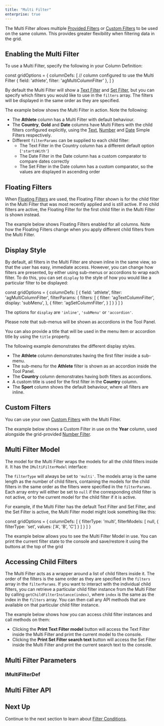 ```yaml
---
title: "Multi Filter"
enterprise: true
---
```


The Multi Filter allows multiple [Provided Filters](/filtering/#column-filter-types) or [Custom Filters](/component-filter/) to be used on the same column. This provides greater flexibility when filtering data in the grid.

<image-caption src="filter-multi/resources/multi-filter.png" alt="Multi Filter" width="34rem" centered="true" toggledarkmode="true"></image-caption>

## Enabling the Multi Filter

To use a Multi Filter, specify the following in your Column Definition:

<snippet>
const gridOptions = {
    columnDefs: [
        // column configured to use the Multi Filter
        { field: 'athlete', filter: 'agMultiColumnFilter' },
    ]
}
</snippet>

By default the Multi Filter will show a [Text Filter](/filter-text/) and [Set Filter](/filter-set/), but you can specify which filters you would like to use in the `filters` array. The filters will be displayed in the same order as they are specified.

The example below shows the Multi Filter in action. Note the following:

- The **Athlete** column has a Multi Filter with default behaviour.
- The **Country**, **Gold** and **Date** columns have Multi Filters with the child filters configured explicitly, using the [Text](/filter-text/), [Number](/filter-number/) and [Date](/filter-date/) Simple Filters respectively.
- Different `filterParams` can be supplied to each child filter:<br />
    - The Text Filter in the Country column has a different default option (`'startsWith'`)
    - The Date Filter in the Date column has a custom comparator to compare dates correctly
    - The Set Filter in the Date column has a custom comparator, so the values are displayed in ascending order

<grid-example title='Multi Filter' name='multi-filter' type='generated' options='{ "enterprise": true, "exampleHeight": 602, "modules": ["clientside", "multifilter", "setfilter", "menu", "clipboard", "filterpanel"] }'></grid-example>

## Floating Filters

When [Floating Filters](/floating-filters/) are used, the Floating Filter shown is for the child filter in the Multi Filter that was most recently applied and is still active. If no child filters are active, the Floating Filter for the first child filter in the Multi Filter is shown instead.

The example below shows Floating Filters enabled for all columns. Note how the Floating Filters change when you apply different child filters from the Multi Filter.

<grid-example title='Floating Filters' name='floating-filters' type='generated' options='{ "enterprise": true, "exampleHeight": 635, "modules": ["clientside", "multifilter", "setfilter", "menu", "clipboard"] }'></grid-example>

## Display Style

By default, all filters in the Multi Filter are shown inline in the same view, so that the user has easy, immediate access. However, you can change how filters are presented, by either using sub-menus or accordions to wrap each filter. To do this, you can set `display` to the style of how you would like a particular filter to be displayed:

<snippet>
const gridOptions = {
    columnDefs: [
        {
            field: 'athlete',
            filter: 'agMultiColumnFilter',
            filterParams: {
                filters: [
                    {
                        filter: 'agTextColumnFilter',
                        display: 'subMenu',
                    },
                    {
                        filter: 'agSetColumnFilter',
                    }
                ]
            }
        }
    ]
}
</snippet>

The options for `display` are `'inline'`, `'subMenu'` or `'accordion'`.

Please note that sub-menus will be shown as accordions in the Tool Panel.

You can also provide a title that will be used in the menu item or accordion title by using the `title` property.

The following example demonstrates the different display styles.

- The **Athlete** column demonstrates having the first filter inside a sub-menu.
- The sub-menu for the **Athlete** filter is shown as an accordion inside the Tool Panel.
- The **Country** column demonstrates having both filters as accordions.
- A custom title is used for the first filter in the **Country** column.
- The **Sport** column shows the default behaviour, where all filters are inline.

<grid-example title='Display Style' name='display-style' type='generated' options='{ "enterprise": true, "exampleHeight": 629, "modules": ["clientside", "multifilter", "setfilter", "menu", "clipboard", "filterpanel"] }'></grid-example>

## Custom Filters

You can use your own [Custom Filters](/component-filter/) with the Multi Filter.

The example below shows a Custom Filter in use on the **Year** column, used alongside the grid-provided [Number Filter](/filter-number/).

<grid-example title='Custom Filters' name='custom-filter' type='generated' options='{ "enterprise": true, "modules": ["clientside", "multifilter", "setfilter", "menu", "clipboard", "filterpanel"], "exampleHeight": 635 }'></grid-example>

## Multi Filter Model

The model for the Multi Filter wraps the models for all the child filters inside it. It has the `IMultiFilterModel` interface:

<interface-documentation interfaceName='IMultiFilterModel' config='{"overrideBottomMargin":"1rem"}' ></interface-documentation>


The `filterType` will always be set to `'multi'`. The models array is the same length as the number of child filters, containing the models for the child filters in the same order as the filters were specified in the `filterParams`. Each array entry will either be set to `null` if the corresponding child filter is not active, or to the current model for the child filter if it is active.

For example, if the Multi Filter has the default Text Filter and Set Filter, and the Set Filter is active, the Multi Filter model might look something like this:

<snippet>
const gridOptions = {
    columnDefs: [
        {
            filterType: 'multi',
            filterModels: [
                null,
                { filterType: 'set', values: ['A', 'B', 'C'] }
            ]
        }
    ]
}
</snippet>

The example below allows you to see the Multi Filter Model in use. You can print the current filter state to the console and save/restore it using the buttons at the top of the grid

<grid-example title='Multi Filter Model' name='multi-filter-model' type='generated' options='{ "enterprise": true, "exampleHeight": 639, "modules": ["clientside", "multifilter", "setfilter", "menu", "clipboard"] }'></grid-example>

## Accessing Child Filters

The Multi Filter acts as a wrapper around a list of child filters inside it. The order of the filters is the same order as they are specified in the `filters` array in the `filterParams`. If you want to interact with the individual child filters, you can retrieve a particular child filter instance from the Multi Filter by calling `getChildFilterInstance(index)`,  where `index` is the same as the index in the `filters` array. You can then call any API methods that are available on that particular child filter instance.

The example below shows how you can access child filter instances and call methods on them:

- Clicking the **Print Text Filter model** button will access the Text Filter inside the Multi Filter and print the current model to the console.
- Clicking the **Print Set Filter search text** button will access the Set Filter inside the Multi Filter and print the current search text to the console.

<grid-example title='Accessing Child Filters' name='accessing-child-filters' type='generated' options='{ "enterprise": true, "exampleHeight": 624, "modules": ["clientside", "multifilter", "setfilter", "menu", "clipboard"] }'></grid-example>

## Multi Filter Parameters

<interface-documentation interfaceName='IMultiFilterParams' overrideSrc='filter-multi/resources/multi-filter.json'></interface-documentation>

### IMultiFilterDef

<interface-documentation interfaceName='IMultiFilterDef' overrideSrc='filter-multi/resources/multi-filter.json' ></interface-documentation>

## Multi Filter API

<interface-documentation interfaceName='IMultiFilterComp' overrideSrc='filter-multi/resources/multi-filter.json' ></interface-documentation>

## Next Up

Continue to the next section to learn about [Filter Conditions](/filter-conditions/).